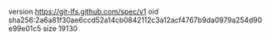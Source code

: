 version https://git-lfs.github.com/spec/v1
oid sha256:2a6a81f30ae6ccd52a14cb0842112c3a12acf4767b9da0979a254d90e99e01c5
size 19130
